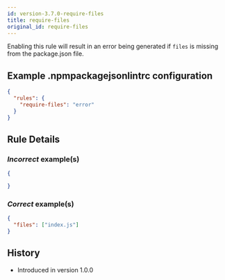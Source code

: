 ```yaml
---
id: version-3.7.0-require-files
title: require-files
original_id: require-files
---
```


Enabling this rule will result in an error being generated if `files` is missing from the package.json file.

## Example .npmpackagejsonlintrc configuration

```json
{
  "rules": {
    "require-files": "error"
  }
}
```

## Rule Details

### *Incorrect* example(s)

```json
{

}
```

### *Correct* example(s)

```json
{
  "files": ["index.js"]
}
```

## History

* Introduced in version 1.0.0
